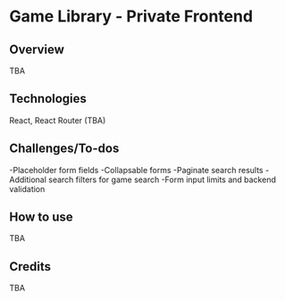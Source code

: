# Game Library - Private Frontend

## Overview
TBA

## Technologies
React, React Router (TBA)

## Challenges/To-dos
-Placeholder form fields
-Collapsable forms
-Paginate search results
-Additional search filters for game search
-Form input limits and backend validation

## How to use
TBA

## Credits
TBA
